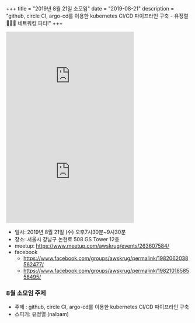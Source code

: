 +++
title = "2019년 8월 21일 소모임"
date = "2019-08-21"
description = "github, circle CI, argo-cd를 이용한 kubernetes CI/CD 파이프라인 구축 - 유정렬<br> 🍕🍺🍗 네트워킹 파티!"
+++
<iframe src="https://www.facebook.com/plugins/post.php?href=https%3A%2F%2Fwww.facebook.com%2Fphoto.php%3Ffbid%3D2658466870864047%26set%3Dpcb.1982062038562477%26type%3D3%26theater%26ifg%3D1&width=350&show_text=true&appId=267443750824008&height=262" width="350" height="262" style="border:none;overflow:hidden" scrolling="no" frameborder="0" allowTransparency="true" allow="encrypted-media"></iframe>
<br>
<iframe src="https://www.facebook.com/plugins/post.php?href=https%3A%2F%2Fwww.facebook.com%2Fphoto.php%3Ffbid%3D10157431138708493%26set%3Dpcb.1982101858558495%26type%3D3%26theater%26ifg%3D1&width=350&show_text=true&appId=267443750824008&height=262" width="350" height="262" style="border:none;overflow:hidden" scrolling="no" frameborder="0" allowTransparency="true" allow="encrypted-media"></iframe>
<br>

- 일시: 2019년 8월 21일 (수) 오후7시30분~9시30분
- 장소: 서울시 강남구 논현로 508 GS Tower 12층
- meetup: https://www.meetup.com/awskrug/events/263607584/
- facebook
    - https://www.facebook.com/groups/awskrug/permalink/1982062038562477/
    - https://www.facebook.com/groups/awskrug/permalink/1982101858558495/

### 8월 소모임 주제
- 주제 : github, circle CI, argo-cd를 이용한 kubernetes CI/CD 파이프라인 구축
- 스피커: 유정열 (nalbam)
